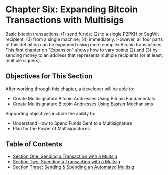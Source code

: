 # Chapter Six: Expanding Bitcoin Transactions with Multisigs

Basic bitcoin transactions: (1) send funds; (2) to a single P2PKH or SegWit recipient; (3) from a single machine; (4) immediately. However, all four parts of this definition can be expanded using more complex Bitcoin transactions. This first chapter on "Expansion" shows how to vary points (2) and (3) by sending money to an address that represents multiple recipients (or at least, multiple signers).

## Objectives for This Section

After working through this chapter, a developer will be able to:

   * Create Multisignature Bitcoin Addresses Using Bitcoin Fundamentals
   * Create Multisignature Bitcoin Addresses Using Easiser Mechanisms
   
Supporting objectives include the ability to:

   * Understand How to Spend Funds Sent to a Multisignature
   * Plan for the Power of Multisignatures
   
## Table of Contents

   * [Section One: Sending a Transaction with a Multsig](06_1_Sending_a_Transaction_to_a_Multisig.md)
   * [Section Two: Spending a Transaction with a Multsig](06_2_Spending_a_Transaction_to_a_Multisig.md)
   * [Section Three: Sending & Spending an Automated Multisig](06_3_Sending_an_Automated_Multisig.md)
